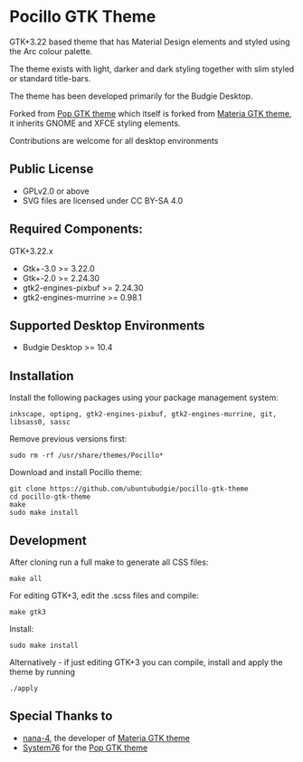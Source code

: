 # Pocillo GTK Theme

GTK+3.22 based theme that has Material Design elements and styled
using the Arc colour palette.

The theme exists with light, darker and dark styling together with
slim styled or standard title-bars.

The theme has been developed primarily for the Budgie Desktop.

Forked from [Pop GTK theme](https://github.com/pop-os/gtk-theme) which itself is forked from [Materia GTK theme](https://github.com/nana-4/materia-theme), it inherits GNOME and XFCE styling elements.

Contributions are welcome for all desktop environments


## Public License

- GPLv2.0 or above
- SVG files are licensed under CC BY-SA 4.0


## Required Components:

GTK+3.22.x

 - Gtk+-3.0             >= 3.22.0
 - Gtk+-2.0             >= 2.24.30
 - gtk2-engines-pixbuf  >= 2.24.30
 - gtk2-engines-murrine >= 0.98.1


## Supported Desktop Environments

  - Budgie Desktop >= 10.4


## Installation

Install the following packages using your package management system:

    inkscape, optipng, gtk2-engines-pixbuf, gtk2-engines-murrine, git, libsass0, sassc

Remove previous versions first:

    sudo rm -rf /usr/share/themes/Pocillo*

Download and install Pocillo theme:

    git clone https://github.com/ubuntubudgie/pocillo-gtk-theme
    cd pocillo-gtk-theme
    make
    sudo make install


## Development

 After cloning run a full make to generate all CSS files:

    make all

 For editing GTK+3, edit the .scss files and compile:

    make gtk3

 Install:

    sudo make install

 Alternatively - if just editing GTK+3 you can compile, install and apply the theme by running

    ./apply


## Special Thanks to

- [nana-4](https://github.com/nana-4), the developer of [Materia GTK theme]()
- [System76](https://system76.com) for the [Pop GTK theme](https://github.com/pop-os/gtk-theme)
